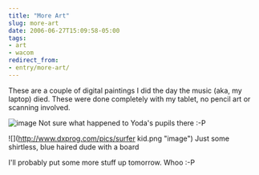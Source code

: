 ```yaml
---
title: "More Art"
slug: more-art
date: 2006-06-27T15:09:58-05:00
tags:
- art
- wacom
redirect_from:
- entry/more-art/
---
```

These are a couple of digital paintings I did the day the music (aka, my laptop) died. These were done completely with my tablet, no pencil art or scanning involved.

![](http://www.dxprog.com/pics/yoda.png "image")
Not sure what happened to Yoda's pupils there :-P

![](http://www.dxprog.com/pics/surfer kid.png "image")
Just some shirtless, blue haired dude with a board

I'll probably put some more stuff up tomorrow. Whoo :-P
